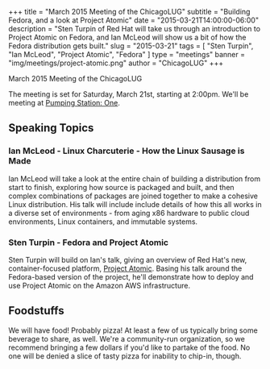 +++
title = "March 2015 Meeting of the ChicagoLUG"
subtitle = "Building Fedora, and a look at Project Atomic"
date = "2015-03-21T14:00:00-06:00"
description = "Sten Turpin of Red Hat will take us through an introduction to Project Atomic on Fedora, and Ian McLeod will show us a bit of how the Fedora distribution gets built."
slug = "2015-03-21"
tags = [ "Sten Turpin", "Ian McLeod", "Project Atomic", "Fedora" ] 
type = "meetings"
banner = "img/meetings/project-atomic.png"
author = "ChicagoLUG"
+++

March 2015 Meeting of the ChicagoLUG

The meeting is set for Saturday, March 21st, starting at 2:00pm. We'll
be meeting at
[Pumping Station: One](http://chicagolug.org/locations/psone.html).

Speaking Topics
---------------

### Ian McLeod - Linux Charcuterie - How the Linux Sausage is Made

Ian McLeod will take a look at the entire chain of building a
distribution from start to finish, exploring how source is packaged and
built, and then complex combinations of packages are joined together to
make a cohesive Linux distribution. His talk will include include
details of how this all works in a diverse set of environments - from
aging x86 hardware to public cloud environments, Linux containers, and
immutable systems.

### Sten Turpin - Fedora and Project Atomic

Sten Turpin will build on Ian's talk, giving an overview of Red Hat's
new, container-focused platform, [Project Atomic](https://projectatomic.io).
Basing his talk around the Fedora-based version of the project, he'll
demonstrate how to deploy and use Project Atomic on the Amazon AWS
infrastructure.

Foodstuffs
----------

We will have food! Probably pizza! At least a few of us typically bring
some beverage to share, as well. We're a community-run organization, so
we recommend bringing a few dollars if you'd like to partake of the
food. No one will be denied a slice of tasty pizza for inability to
chip-in, though.
